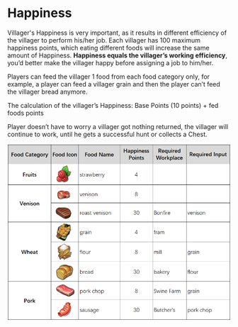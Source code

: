 # Happiness

Villager's Happiness is very important, as it results in different efficiency of the villager to perform his/her job. Each villager has 100 maximum happiness points, which eating different foods will increase the same amount of Happiness. **Happiness equals the villager’s working efficiency**, you’d better make the villager happy before assigning a job to him/her.

Players can feed the villager 1 food from each food category only, for example, a player can feed a villager grain and then the player can’t feed the villager bread anymore.

The calculation of the villager’s Happiness: Base Points (10 points) + fed foods points

Player doesn’t have to worry a villager got nothing returned, the villager will continue to work, until he gets a successful hunt or collects a Chest.

![](../.gitbook/assets/food.png)
